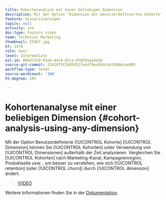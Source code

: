 ```yaml
---
title: Kohortenanalyse mit einer beliebigen Dimension
description: Mit der Option "Dimension der benutzerdefinierten Kohorte"können Sie Kohorten anhand anderer Dimensionen als der Zeit analysieren. Vergleichen Sie Kohorten nach Marketing-Kanal, Kampagnenregion, Produktseite usw. , um besser zu verstehen, wie sich die Bindung (oder Abwanderung) nach Dimensionselement ändert.
feature: Visualisierungen
topics: null
activity: use
doc-type: feature video
team: Technical Marketing
thumbnail: 25967.jpg
kt: 2478
role: User
level: Intermediate
exl-id: 0bb472c0-83e6-44cb-8fca-658355ae3e50
source-git-commit: 32424f3f2b05952fe4df9ea91dcbe51684cee905
workflow-type: tm+mt
source-wordcount: '100'
ht-degree: 28%

---
```


# Kohortenanalyse mit einer beliebigen Dimension {#cohort-analysis-using-any-dimension}

Mit der Option Benutzerdefinierte [!UICONTROL Kohorte] [!UICONTROL Dimension] können Sie [!UICONTROL Kohorten] unter Verwendung von [!UICONTROL Dimensionen] außerhalb der Zeit analysieren. Vergleichen Sie [!UICONTROL Kohorten] nach Marketing-Kanal, Kampagnenregion, Produktseite usw. , um besser zu verstehen, wie sich [!UICONTROL retention] (oder [!UICONTROL churn]) durch [!UICONTROL dimension] ändert.

>[!VIDEO](https://video.tv.adobe.com/v/25967/?quality=12)

Weitere Informationen finden Sie in der [Dokumentation](https://marketing.adobe.com/resources/help/de_DE/analytics/analysis-workspace/cohort_analysis.html).
